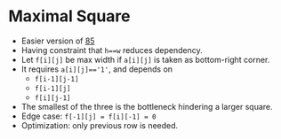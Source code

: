 # Maximal Square

* Easier version of [85](https://leetcode.com/problems/maximal-rectangle/)
* Having constraint that `h==w` reduces dependency.
* Let `f[i][j]` be max width if `a[i][j]` is taken as bottom-right corner.
* It requires `a[i][j]=='1'`, and depends on
  * `f[i-1][j-1]`
  * `f[i-1][j]`
  * `f[i][j-1]`
* The smallest of the three is the bottleneck hindering a larger square.
* Edge case: `f[-1][j] = f[i][-1] = 0`
* Optimization: only previous row is needed.
